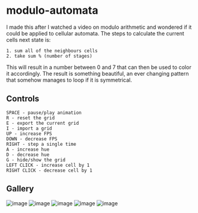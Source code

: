 # modulo-automata

I made this after I watched a video on modulo arithmetic and wondered if it could be applied to cellular automata. The steps to calculate the current cells next state is:
```
1. sum all of the neighbours cells
2. take sum % (number of stages)
```
This will result in a number between 0 and 7 that can then be used to color it accordingly. The result is something beautiful, an ever changing pattern that somehow manages to loop if it is symmetrical.

## Controls
```
SPACE - pause/play animation
R - reset the grid
E - export the current grid
I - import a grid
UP - increase FPS
DOWN - decrease FPS
RIGHT - step a single time
A - increase hue
D - decrease hue
G - hide/show the grid
LEFT CLICK - increase cell by 1
RIGHT CLICK - decrease cell by 1
```

## Gallery
![image](https://github.com/user-attachments/assets/06c91c98-e17e-4f9b-8db2-312ac0505de7)
![image](https://github.com/user-attachments/assets/1e01c5e2-1b65-40d9-84e3-dedc405675df)
![image](https://github.com/user-attachments/assets/31627b3f-8389-4128-bfcc-ef8100f1d306)
![image](https://github.com/user-attachments/assets/09d1af29-972a-44ca-b80f-72c3ac6c3b3b)
![image](https://github.com/user-attachments/assets/81e5f0a4-1a9b-491c-9026-5d4b2dd57a4c)


